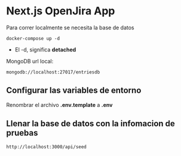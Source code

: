 # Next.js OpenJira App
Para correr localmente se necesita la base de datos

```
docker-compose up -d
```

* El -d, significa __detached__


MongoDB url local:

```
mongodb://localhost:27017/entriesdb
```

## Configurar las variables de entorno
Renombrar el archivo __.env.template__ a __.env__

## Llenar la base de datos con la infomacion de pruebas

```
http://localhost:3000/api/seed
```